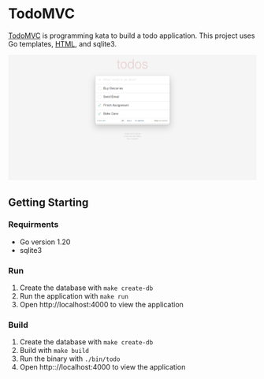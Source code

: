 # TodoMVC

[TodoMVC](https://todomvc.com/) is programming kata to build a todo application. This project uses Go templates, [HTML](https://htmx.org/), and sqlite3.

![TodoMVC Screenshot](https://github.com/hunterwilkins2/todomvc/blob/master/img/todomvc.png)

## Getting Starting

### Requirments

- Go version 1.20
- sqlite3

### Run

1. Create the database with `make create-db`
2. Run the application with `make run`
3. Open http://localhost:4000 to view the application

### Build

1. Create the database with `make create-db`
2. Build with `make build`
3. Run the binary with `./bin/todo`
4. Open http:://localhost:4000 to view the application

